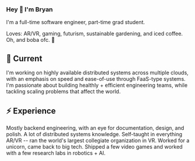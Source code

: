 ### Hey 👋 I'm Bryan

I'm a full-time software engineer, part-time grad student.

Loves: AR/VR, gaming, futurism, sustainable gardening, and iced coffee. Oh, and boba ofc. 🧋

## 🤔 Current

I'm working on highly available distributed systems across multiple clouds, with an emphasis on speed and ease-of-use through FaaS-type systems. I'm passionate about building healthly + efficient engineering teams, while tackling scaling problems that affect the world.

## ⚡ Experience

Mostly backend engineering, with an eye for documentation, design, and polish. A lot of distributed systems knowledge. Self-taught in everything AR/VR -- ran the world's largest collegiate organization in VR. Worked for a unicorn, came back to big tech. Shipped a few video games and worked with a few research labs in robotics + AI.

<!-- ## Contact

Sometimes I check it. If it's related to an open-source repository (e.g. Knative) use the general form there.

General Inquiries: github@btong.me -->

<!--

- 😄  Pronouns: he/him/his
- 💻  SWE, lots of backend / Kubernetes lately
- 🌱  Gardening 🏋️ Weightlifting ☕ Coffee lover
- ✈️  Favorite places visited: Japan, Hawaii, Croatia
- ⚡  Fun fact (2022): German Chocolate Cake is Texan!
- ⚡  Fun fact (2021): Robusta coffee beans has 2x the caffeine of Arabica beans
- 


**bbtong/bbtong** is a ✨ _special_ ✨ repository because its `README.md` (this file) appears on your GitHub profile.

Here are some ideas to get you started:

- 🔭 I’m currently working on ...
- 🌱 I’m currently learning ...
- 👯 I’m looking to collaborate on ...
- 🤔 I’m looking for help with ...
- 💬 Ask me about ...
- 📫 How to reach me: ...
- 😄 Pronouns: ...
- ⚡ Fun fact: ...
-->
